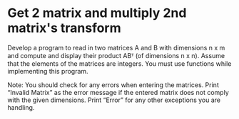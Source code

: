 # Get 2 matrix and multiply 2nd matrix's transform
Develop a program to read in two matrices A and B with dimensions n x m and compute and display their product ABᵀ (of dimensions n x n). Assume that the elements of the matrices are integers. You must use functions while implementing this program.

Note: You should check for any errors when entering the matrices. Print “Invalid Matrix” as the error message if the entered matrix does not comply with the given dimensions. Print “Error” for any other exceptions you are handling.
